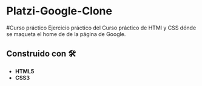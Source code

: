 # Platzi-Google-Clone

<div>
    <p>
     #Curso práctico 
     Ejercicio práctico del Curso práctico de HTMl y CSS dónde se maqueta el home de de la página de Google.
    </p>
</div>

## Construido con 🛠️
* **HTML5**
* **CSS3**
